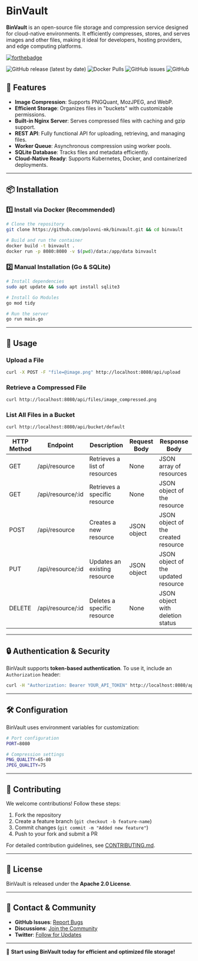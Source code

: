 # BinVault

**BinVault** is an open-source file storage and compression service designed for cloud-native environments. It efficiently compresses, stores, and serves images and other files, making it ideal for developers, hosting providers, and edge computing platforms.

[![forthebadge](https://forthebadge.com/images/featured/featured-built-with-love.svg)](https://forthebadge.com)


![GitHub release (latest by date)](https://img.shields.io/github/v/release/kalevski/binvault?style=for-the-badge)
![Docker Pulls](https://img.shields.io/docker/pulls/kalevski/binvault?style=for-the-badge)
![GitHub issues](https://img.shields.io/github/issues/kalevski/binvault?style=for-the-badge)
![GitHub](https://img.shields.io/github/license/kalevski/binvault?style=for-the-badge)

## 🚀 Features

- **Image Compression**: Supports PNGQuant, MozJPEG, and WebP.
- **Efficient Storage**: Organizes files in "buckets" with customizable permissions.
- **Built-in Nginx Server**: Serves compressed files with caching and gzip support.
- **REST API**: Fully functional API for uploading, retrieving, and managing files.
- **Worker Queue**: Asynchronous compression using worker pools.
- **SQLite Database**: Tracks files and metadata efficiently.
- **Cloud-Native Ready**: Supports Kubernetes, Docker, and containerized deployments.

---

## 📦 Installation

### **1️⃣ Install via Docker (Recommended)**
```sh
# Clone the repository
git clone https://github.com/polovni-mk/binvault.git && cd binvault

# Build and run the container
docker build -t binvault .
docker run -p 8080:8080 -v $(pwd)/data:/app/data binvault
```

### **2️⃣ Manual Installation (Go & SQLite)**
```sh
# Install dependencies
sudo apt update && sudo apt install sqlite3

# Install Go Modules
go mod tidy

# Run the server
go run main.go
```

---

## 📌 Usage

### **Upload a File**
```sh
curl -X POST -F "file=@image.png" http://localhost:8080/api/upload
```

### **Retrieve a Compressed File**
```sh
curl http://localhost:8080/api/files/image_compressed.png
```

### **List All Files in a Bucket**
```sh
curl http://localhost:8080/api/bucket/default
```

| HTTP Method | Endpoint         | Description                      | Request Body | Response Body |
|-------------|------------------|----------------------------------|--------------|---------------|
| GET         | /api/resource    | Retrieves a list of resources    | None         | JSON array of resources |
| GET         | /api/resource/:id| Retrieves a specific resource    | None         | JSON object of the resource |
| POST        | /api/resource    | Creates a new resource           | JSON object  | JSON object of the created resource |
| PUT         | /api/resource/:id| Updates an existing resource     | JSON object  | JSON object of the updated resource |
| DELETE      | /api/resource/:id| Deletes a specific resource      | None         | JSON object with deletion status |

---

## 🔒 Authentication & Security
BinVault supports **token-based authentication**. To use it, include an `Authorization` header:
```sh
curl -H "Authorization: Bearer YOUR_API_TOKEN" http://localhost:8080/api/files
```

---

## 🛠 Configuration
BinVault uses environment variables for customization:
```sh
# Port configuration
PORT=8080

# Compression settings
PNG_QUALITY=65-80
JPEG_QUALITY=75
```

---

## 🤝 Contributing
We welcome contributions! Follow these steps:
1. Fork the repository
2. Create a feature branch (`git checkout -b feature-name`)
3. Commit changes (`git commit -m "Added new feature"`)
4. Push to your fork and submit a PR

For detailed contribution guidelines, see [CONTRIBUTING.md](CONTRIBUTING.md).

---

## 📜 License
BinVault is released under the **Apache 2.0 License**.

---

## 📧 Contact & Community
- **GitHub Issues**: [Report Bugs](https://github.com/polovni-mk/binvault/issues)
- **Discussions**: [Join the Community](https://github.com/polovni-mk/binvault/discussions)
- **Twitter**: [Follow for Updates](https://twitter.com/binvault)

---

🚀 **Start using BinVault today for efficient and optimized file storage!**
